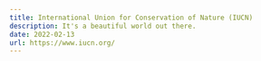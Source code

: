 ```yaml
---
title: International Union for Conservation of Nature (IUCN)
description: It's a beautiful world out there.
date: 2022-02-13
url: https://www.iucn.org/
---
```

